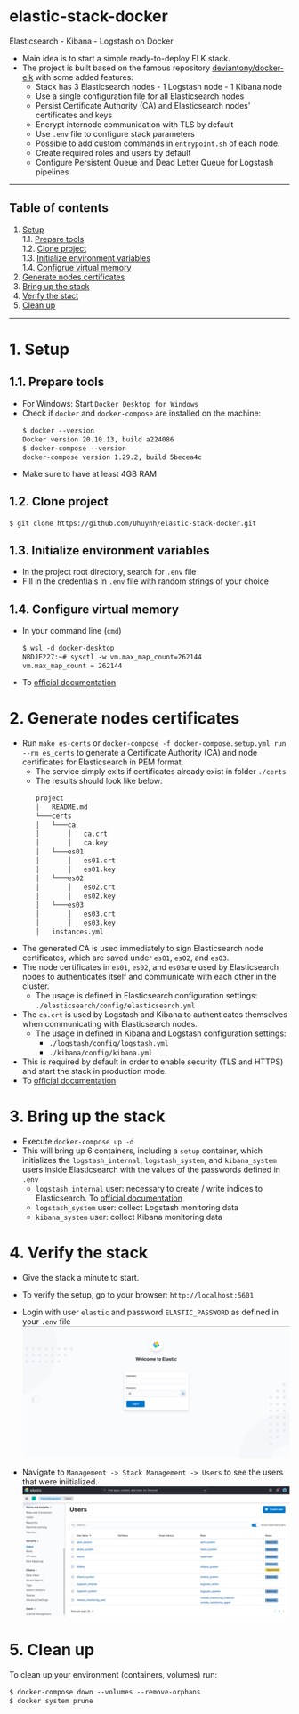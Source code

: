 # elastic-stack-docker
Elasticsearch - Kibana - Logstash on Docker


- Main idea is to start a simple ready-to-deploy ELK stack.
- The project is built based on the famous repository 
[deviantony/docker-elk](https://github.com/deviantony/docker-elk) with some added features:
  - Stack has 3 Elasticsearch nodes - 1 Logstash node - 1 Kibana node
  - Use a single configuration file for all Elasticsearch nodes
  - Persist Certificate Authority (CA) and Elasticsearch nodes' certificates and keys
  - Encrypt internode communication with TLS by default
  - Use `.env` file to configure stack parameters
  - Possible to add custom commands in `entrypoint.sh` of each node.
  - Create required roles and users by default
  - Configure Persistent Queue and Dead Letter Queue for Logstash pipelines

---
## Table of contents
1. [Setup](#1-setup)  
   1.1. [Prepare tools](#11-prepare-tools)  
   1.2. [Clone project](#12-clone-project)  
   1.3. [Initialize environment variables](#13-initialize-environment-variables)  
   1.4. [Configrue virtual memory](#14-configure-virtual-memory)  
2. [Generate nodes certificates](#2-generate-nodes-certificates)
3. [Bring up the stack](#3-bring-up-the-stack)
4. [Verify the stact](#4-verify-the-stack)
5. [Clean up](#5-clean-up)
---

# 1. Setup

## 1.1. Prepare tools
- For Windows: Start `Docker Desktop for Windows`
- Check if `docker` and `docker-compose` are installed on the machine:
    ````shell
    $ docker --version
    Docker version 20.10.13, build a224086
    $ docker-compose --version
    docker-compose version 1.29.2, build 5becea4c
    ````
- Make sure to have at least 4GB RAM

## 1.2. Clone project
````shell
$ git clone https://github.com/Uhuynh/elastic-stack-docker.git
````

## 1.3. Initialize environment variables
- In the project root directory, search for `.env` file
- Fill in the credentials in `.env` file with random strings of your choice

## 1.4. Configure virtual memory
- In your command line (`cmd`)
    ````shell
    $ wsl -d docker-desktop
    NBDJE227:~# sysctl -w vm.max_map_count=262144
    vm.max_map_count = 262144
    ````
- To [official documentation](https://www.elastic.co/guide/en/elasticsearch/reference/current/vm-max-map-count.html)

# 2. Generate nodes certificates
- Run `make es-certs` or `docker-compose -f docker-compose.setup.yml run --rm es_certs` to 
generate a Certificate Authority (CA) and node certificates for Elasticsearch in PEM format.
  - The service simply exits if certificates already exist in folder `./certs`
  - The results should look like below:
    ```text
    project
    │   README.md   
    └───certs
    │   └───ca
    │       │   ca.crt
    │       │   ca.key
    │   └───es01
    │       │   es01.crt
    │       │   es01.key
    │   └───es02
    │       │   es02.crt
    │       │   es02.key
    │   └───es03
    │       │   es03.crt
    │       │   es03.key
    │   instances.yml   
    ```
- The generated CA is used immediately to sign Elasticsearch node certificates, which are 
saved under `es01`, `es02`, and `es03`.
- The node certificates in `es01`, `es02`, and `es03`are used by Elasticsearch nodes to 
authenticates itself and communicate with each other in the cluster.
  - The usage is defined in Elasticsearch configuration settings: `./elasticsearch/config/elasticsearch.yml`
- The `ca.crt` is used by Logstash and Kibana to authenticates themselves when
communicating with Elasticsearch nodes.
  - The usage in defined in Kibana and Logstash configuration settings:
    - `./logstash/config/logstash.yml`
    - `./kibana/config/kibana.yml`
- This is required by default in order to enable security (TLS and HTTPS) and start the
stack in production mode.
- To [official documentation](https://www.elastic.co/guide/en/elasticsearch/reference/8.1/security-basic-setup.html)

# 3. Bring up the stack
- Execute `docker-compose up -d`
- This will bring up 6 containers, including a `setup` container, which initializes the
`logstash_internal`, `logstash_system`, and `kibana_system` users inside Elasticsearch with the
values of the passwords defined in `.env`
  - `logstash_internal` user: necessary to create / write indices to Elasticsearch. 
To [official documentation](https://www.elastic.co/guide/en/logstash/7.17/ls-security.html#ls-http-auth-basic)
  - `logstash_system` user: collect Logstash monitoring data
  - `kibana_system` user: collect Kibana monitoring data

# 4. Verify the stack
- Give the stack a minute to start.
- To verify the setup, go to your browser: `http://localhost:5601`
- Login with user `elastic` and password `ELASTIC_PASSWORD` as defined in your `.env` file
![login-page][login-page]

- Navigate to `Management -> Stack Management -> Users` to see the users that were iniitialized.
![users-page][users-page]

# 5. Clean up
To clean up your environment (containers, volumes) run:
```shell
$ docker-compose down --volumes --remove-orphans
$ docker system prune
```

[login-page]: markdown/login_page.png
[users-page]: markdown/user-page.png
